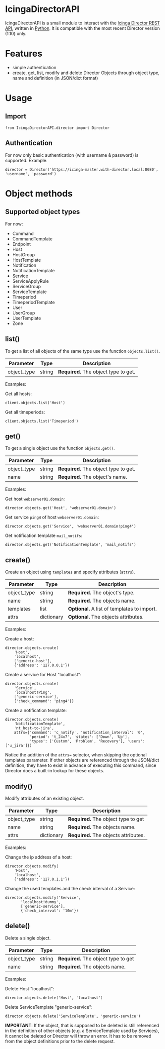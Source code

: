 # IcingaDirectorAPI

IcingaDirectorAPI is a small module to interact with the [Icinga Director REST API](https://icinga.com/docs/icinga-director/latest/doc/70-REST-API/), written in [Python](http://www.python.org).
It is compatible with the most recent Director version (1.10) only.

# Features

- simple authentication
- create, get, list, modify and delete Director Objects through object type, name and definition (in JSON/dict format)

# Usage

## Import

    from IcingaDirectorAPI.director import Director

## Authentication

For now only basic authentication (with username & password) is supported.
Example:

    director = Director('https://icinga-master.with-director.local:8080', 'username', 'password')

# Object methods

## Supported object types

For now:
- Command
- CommandTemplate
- Endpoint
- Host
- HostGroup
- HostTemplate
- Notification
- NotificationTemplate
- Service
- ServiceApplyRule
- ServiceGroup
- ServiceTemplate
- Timeperiod
- TimeperiodTemplate
- User
- UserGroup
- UserTemplate
- Zone


## list()

To get a list of all objects of the same type use the function `objects.list()`.

| Parameter    | Type   | Description                           |
|--------------|--------|---------------------------------------|
| object\_type | string | **Required.** The object type to get. |

Examples:

Get all hosts:

    client.objects.list('Host')

Get all timeperiods:

    client.objects.list('Timeperiod')


## get()

To get a single object use the function `objects.get()`.

| Parameter    | Type   | Description                           |
|--------------|--------|---------------------------------------|
| object\_type | string | **Required.** The object type to get. |
| name         | string | **Required.** The object's name.      |

Examples:

Get host `webserver01.domain`:

    director.objects.get('Host', 'webserver01.domain')

Get service `ping4` of host `webserver01.domain`:

    director.objects.get('Service', 'webserver01.domain!ping4')

Get notification template `mail_notifs`:

    director.objects.get('NotificationTemplate', 'mail_notifs')


## create()

Create an object using `templates` and specify attributes (`attrs`).

| Parameter    | Type       | Description                                  |
|--------------|------------|----------------------------------------------|
| object\_type | string     | **Required.** The object's type.             |
 | name         | string     | **Required.** The objects name.              |
 | templates    | list       | **Optional.** A list of templates to import. |
 | attrs        | dictionary | **Optional.** The objects attributes.        |

Examples:

Create a host:

    director.objects.create(
        'Host',
        'localhost',
        ['generic-host'],
        {'address': '127.0.0.1'})

Create a service for Host "localhost":

    director.objects.create(
        'Service',
        'localhost!Ping',
        ['generic-service'],
        {'check_command': 'ping4'})

Create a notification template:

    director.objects.create(
        'NotificationTemplate',
        'nt_host-to-jira',
        attrs={'command': 'c_notify', 'notification_interval': '0',
               'period': 't_24x7', 'states': ['Down', 'Up'],
               'types': ['Custom', 'Problem', 'Recovery'], 'users': ['u_jira']})

Notice the addition of the `attrs=` selector, when skipping the optional templates parameter.
If other objects are referenced through the JSON/dict definition, they have to exist in advance of executing this command, since Director does a built-in lookup for these objects.


## modify()

Modify attributes of an existing object.

| Parameter    | Type       | Description                           |
|--------------|------------|---------------------------------------|
| object\_type | string     | **Required.** The object type to get  |
| name         | string     | **Required.** The objects name.       |
| attrs        | dictionary | **Required.** The objects attributes. |

Examples:

Change the ip address of a host:

    director.objects.modify(
        'Host',
        'localhost',
        {'address': '127.0.1.1'})

Change the used templates and the check interval of a Service:

    director.objects.modify('Service',
           'localhost!dummy',
           ['generic-service'],
           {'check_interval': '10m'})


## delete()

Delete a single object.

| Parameter    | Type   | Description                          |
|--------------|--------|--------------------------------------|
| object\_type | string | **Required.** The object type to get |
| name         | string | **Required.** The objects name.      |

Examples:

Delete Host "localhost":

    director.objects.delete('Host', 'localhost')

Delete ServiceTemplate "generic-service":

    director.objects.delete('ServiceTemplate', 'generic-service')

__**IMPORTANT**__: If the object, that is supposed to be deleted is still referenced in the definition of other objects (e.g. a ServiceTemplate used by Services), it cannot be deleted or Director will throw an error. It has to be removed from the object definitions prior to the delete request.
